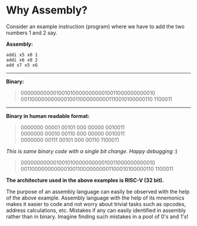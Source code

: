 # Why Assembly?

Consider an example instruction (program) where we have to add the two numbers 1 and 2 say.

**Assembly:**
>    
    addi x5 x0 1
    addi x6 x0 2
    add x7 x5 x6
---
**Binary:**
>00000000000100101000000000010011000000000010 001100000000000100110000000001110010100000110 1100011
 ---
**Binary in human readable format:**
>   0000000 00001 00101 000 00000 0010011    
    0000000 00010 00110 000 00000 0010011      
    0000000 00111 00101 000 00110 1100011

*This is same binary code with a single bit change. Happy debugging* :)
>00000000000100101000000000010011000000000010 001100000000000100110000000001100010100000110 1100011

**The architecture used in the above examples is RISC-V (32 bit).**

The purpose of an assembly language can easily be observed with the help of the above example. Assembly language with the help of its mnemonics makes it easier to code and not worry about trivial tasks such as opcodes, address calculations, etc. Mistakes if any can easily identified in assembly rather than in binary. Imagine finding such mistakes in a pool of 0's and 1's!
